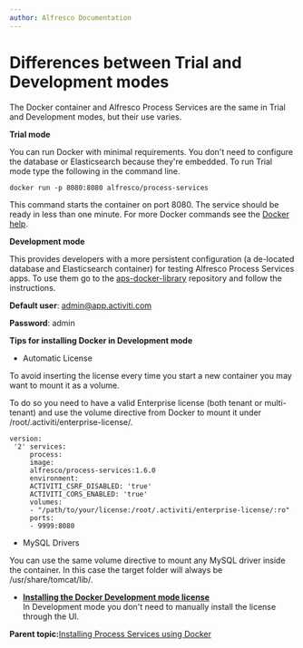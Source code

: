 ```yaml
---
author: Alfresco Documentation
---
```


# Differences between Trial and Development modes

The Docker container and Alfresco Process Services are the same in Trial and Development modes, but their use varies.

**Trial mode**

You can run Docker with minimal requirements. You don't need to configure the database or Elasticsearch because they're embedded. To run Trial mode type the following in the command line.

```
docker run -p 8080:8080 alfresco/process-services
```

This command starts the container on port 8080. The service should be ready in less than one minute. For more Docker commands see the [Docker help](https://docs.docker.com/engine/reference/commandline/cli/).

**Development mode**

This provides developers with a more persistent configuration \(a de-located database and Elasticsearch container\) for testing Alfresco Process Services apps. To use them go to the [aps-docker-library](https://github.com/Alfresco/ps-docker-library) repository and follow the instructions.

**Default user**: admin@app.activiti.com

**Password**: admin

**Tips for installing Docker in Development mode**

-   Automatic License

To avoid inserting the license every time you start a new container you may want to mount it as a volume.

To do so you need to have a valid Enterprise license \(both tenant or multi-tenant\) and use the volume directive from Docker to mount it under /root/.activiti/enterprise-license/.

```
version:
 '2' services:
     process: 
     image: 
     alfresco/process-services:1.6.0 
     environment: 
     ACTIVITI_CSRF_DISABLED: 'true' 
     ACTIVITI_CORS_ENABLED: 'true' 
     volumes: 
     - "/path/to/your/license:/root/.activiti/enterprise-license/:ro" 
     ports: 
     - 9999:8080
```

-   MySQL Drivers

You can use the same volume directive to mount any MySQL driver inside the container. In this case the target folder will always be /usr/share/tomcat/lib/.

-   **[Installing the Docker Development mode license](../tasks/ps_docker_lic_install.md)**  
In Development mode you don't need to manually install the license through the UI.

**Parent topic:**[Installing Process Services using Docker](../concepts/ps_installing_docker.md)

